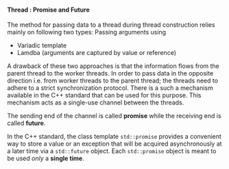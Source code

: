 #### Thread : Promise and Future

The method for passing data to a thread during thread construction relies mainly on following two types:
Passing arguments using 
- Variadic template
- Lamdba (arguments are captured by value or reference)

A drawback of these two approaches is that the information flows from the parent thread to the worker threads. In order to pass data in the opposite direction i.e. from worker threads to the parent thread; the threads need to adhere to a strict synchronization protocol. There is a such a mechanism available in the C++ standard that can be used for this purpose. This mechanism acts as a single-use channel between the threads.

The sending end of the channel is called __promise__ while the receiving end is called __future__.

In the C++ standard, the class template `std::promise` provides a convenient way to store a value or an exception that will be acquired asynchronously at a later time via a `std::future` object. Each `std::promise` object is meant to be used _only_ a __single time__.

